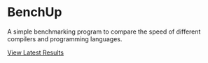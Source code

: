 # BenchUp
A simple benchmarking program to compare the speed of different compilers and programming languages.

[View Latest Results](https://github.com/leahlundqvist/benchup/blob/master/RESULTS.md)